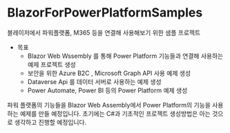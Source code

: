 # BlazorForPowerPlatformSamples
블레이저에서 파워플랫폼, M365 등을 연결해 사용해보기 위한 샘플 프로젝트

* 목표
    - Blazor Web Wssembly 를 통해 Power Platform 기능들과 연결해 사용하는 예제 프로젝트 생성
    - 보안을 위한 Azure B2C , Microsoft Graph API 사용 예제 생성
    - Dataverse Api 를 데이터 서버로 사용하는 예제 생성
    - Power Automate, Power BI 등의 Power Platform 예제 생성



파워 플랫폼의 기능들을 Blazor Web Assembly에서 Power Platform의 기능을 사용하는 예제를 만들 예정입니다. 초기에는 C#과 기초적인 프로젝트 생성방법은 아는 것으로 생각하고 진행할 예정입니다.